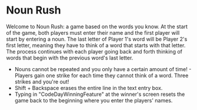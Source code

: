 # Noun Rush
Welcome to Noun Rush: a game based on the words you know. At the start of the game, both players must enter their name and the first player will start by entering a noun. The last letter of Player 1's word will be Player 2's first letter, meaning they have to think of a word that starts with that letter. The process continues with each player going back and forth thinking of words that begin with the previous word's last letter.

- Nouns cannot be repeated and you only have a certain amount of time! - Players gain one strike for each time they cannot think of a word. Three strikes and you're out!
- Shift + Backspace erases the entire line in the text entry box.
- Typing in "CodeDayWinningFeature" at the winner's screen resets the game back to the beginning where you enter the players' names.
